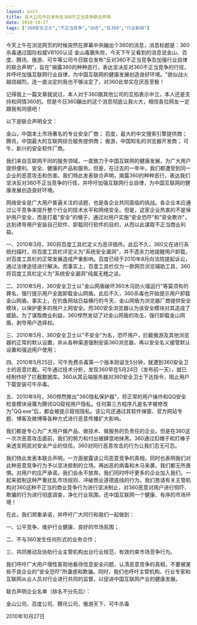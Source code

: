 ```yaml
---
layout: post
title: 各大公司今日发布反360不正当竞争联合声明		
date: 2010-10-27
tags: ["360安全卫士","不正当竞争","动态","反360","行业新闻"]
---
```


今天上午在浏览网页的时候突然在屏幕中央蹦出个360的消息，消息标题是：360杀毒通过国际权威VB100认证 金山毒霸失败，今天下午又看到的消息说金山、百度、腾讯、傲游、可牛等公司今日联合发布"反对360不正当竞争及加强行业自律的联合声明"，旨在"揭露360的种种恶行，表达坚决反对360不正当竞争的行径，并呼吁加强互联网行业自律，为中国互联网的健康发展创造良好环境。"貌似战火越烧越烈，连一直淡定的我也不够淡定了，对360此举实在厌恶至极！

记得我上一篇文章就说过，本人对于360跟其他公司的互掐表示中立，本人还是支持和同情360的。但是今日360蹦出的这个消息彻底让我火大，相信各位网友一定跟我有同感吧！

以下是联合声明全文：

金山，中国本土市场著名的专业安全厂商；
百度，最大的中文搜索引擎提供商；
腾讯，中国最大的互联网综合服务提供商；
傲游，中国知名的浏览器开发商；
可牛，新兴的安全软件厂商。

我们来自互联网不同的服务领域，一直致力于中国互联网的健康发展，为广大用户提供便利、安全、健康的产品和服务。但是，在过去的一年中，我们都遭受到同一企业的恶意攻击和伤害。我们特此发表联合声明，揭露360的种种恶行，表达我们坚决反对360不正当竞争的行径，并呼吁加强互联网行业自律，为中国互联网的健康发展创造良好环境。

网络安全是广大用户普遍关注的话题，也是各企业共同面临的挑战。各企业本应通过公平竞争来提升整个行业的技术水平和网络安全。但是，这家企业热衷的不是保护用户安全，而是打着"安全"的幌子，通过对用户实施"安全恐吓"和"安全欺诈"，达到诱导用户安装自己软件、卸载同行软件的目的，从而以此谋取不正当商业利益。

一、2010年3月，360将百度工具栏定义为恶评插件。此后不久，360又在进行系统扫描时，将百度工具栏评定义为"系统安全漏洞"，并不遗余力地提醒用户卸载，对百度工具栏的正常发展造成严重影响。百度已经于2010年8月向法院提起诉讼，通过法律途径进行解决。而事实上，百度工具栏仅为一款网页浏览辅助工具，360将百度工具栏定义为"系统安全漏洞"纯属无稽之谈。

二、2010年5月，360安全卫士以"金山网盾破坏360木马防火墙运行"等莫须有的罪名，强行提示用户全面卸载金山网盾。此后不久，360杀毒也开始提示用户卸载金山网盾。事实上，在钓鱼网站日益横行的今天，金山网盾为浏览器厂商提供安全模块，以保护更多的用户上网安全。而360安全浏览器认为该安全模块对其造成了威胁。为了谋取商业利益，360悍然发动了对金山网盾的攻击，强行卸载金山网盾，剥夺用户选择权。

三、2010年5月，360安全卫士以"不安全"为名，恐吓用户，拦截傲游及其他浏览器的正常的默认设置，并从各种渠道强制安装360浏览器，再以安全名义接管默认设置和强迫用户使用；

四、2010年5月25日，可牛免费杀毒第一个版本刚诞生5分钟，就遭到360安全卫士的恶意拦截。可牛通过技术分析，发现360早在5月24日（发布前一天），就已经制作好了拦截数据库。360从其云端服务器对360安全卫士下达指令，阻止用户下载安装可牛杀毒。

五、2010年9月，360悍然推出"360隐私保护器"，将正常的用户操作和QQ安全检查模块诬蔑为腾讯QQ窥视用户隐私。任何第三方程序凡是名字被修改为"QQ.exe"后，都会被提示窥视隐私。该公司还通过其软件弹窗、官方网站专题、博客及微博等各种方式进行恶意传播扩大影响。

我们都是专心为广大用户做产品、做技术、做服务的负责任的企业。但是在360这一次次恶意攻击面前，我们的努力和付出被肆意地抹黑。360通过扣帽子和打棒子来透支网民对安全产业的信任。360对同行恶意攻击的行为让我们忍无可忍。

我们特此发表本联合声明，一方面披露该公司恶意竞争的真相，同时也表明我们对此种恶意竞争行为予以坚决抵制的立场。再凶恶的病毒和木马来袭，我们都无所畏惧。对用户的庄严承诺，我们会永不放弃。我们同时呼吁更多的企业加入我们，一起来抵制这种严重扰乱市场规则、冲破商业道德底线的行为。我们恳请有关主管机构对360这种不正当的商业竞争行为进行坚决制止，对360恶意对用户进行恫吓、欺骗的行为进行彻底调查，净化行业氛围，还中国互联网一个健康、有序的市场环境！

在此，我们郑重承诺，并呼吁广大同行和我们一起做到：

一、公平竞争，维护行业健康、良好的市场氛围；

二、不与360发生任何形式的业务合作；

三、共同推动及协助行业主管机构出台行业规范，有效约束市场竞争行为。

我们呼吁广大用户理性客观地看待信息安全问题，认清恶意竞争的真相，不要被某些不良企业的"安全恐吓"所蛊惑和欺骗。同时，我们也呼吁主管机构、行业专家和互联网从业人员对行业进行共同的监督，以促进中国互联网产业的健康发展。

联合声明企业名单（排名不分先后）：

金山公司、百度公司、腾讯公司、傲游天下、可牛杀毒

2010年10月27日		